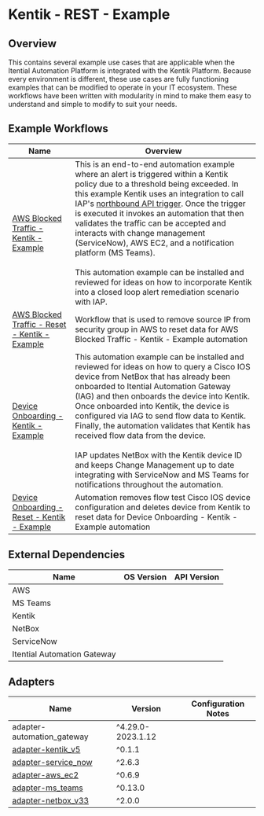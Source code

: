 # Kentik - REST - Example

## Overview

This contains several example use cases that are applicable when the Itential Automation Platform is integrated with the Kentik Platform. Because every environment is different, these use cases are fully functioning examples that can be modified to operate in your IT ecosystem. These workflows have been written with modularity in mind to make them easy to understand and simple to modify to suit your needs.


## Example Workflows


<table>
  <thead>
    <tr>
      <th>Name</th>
      <th>Overview</th>
    </tr>
  </thead>
  <tbody>
    <tr>
      <td><a href='https://gitlab.com/itentialopensource/pre-built-automations/kentik-rest-example/-/blob/patch/PBLT-1523-23.2/documentation/AWS Blocked Traffic - Kentik - Example.md' target='_blank'>AWS Blocked Traffic - Kentik - Example</a></td>
      <td>This is an end-to-end automation example where an alert is triggered within a Kentik policy due to a threshold being exceeded. In this example Kentik uses an integration to call IAP's <a href='https://docs.itential.com/docs/triggers-2023-1#api-endpoint-triggers' target='_blank'>northbound API trigger</a>. Once the trigger is executed it invokes an automation that then validates the traffic can be accepted and interacts with change management (ServiceNow), AWS EC2, and a notification platform (MS Teams).</br></br>This automation example can be installed and reviewed for ideas on how to incorporate Kentik into a closed loop alert remediation scenario with IAP.</td>
    </tr>    <tr>
      <td><a href='https://gitlab.com/itentialopensource/pre-built-automations/kentik-rest-example/-/blob/patch/PBLT-1523-23.2/documentation/AWS Blocked Traffic - Reset - Kentik - Example.md' target='_blank'>AWS Blocked Traffic - Reset - Kentik - Example</a></td>
      <td>Workflow that is used to remove source IP from security group in AWS to reset data for AWS Blocked Traffic - Kentik - Example automation</td>
    </tr>    <tr>
      <td><a href='https://gitlab.com/itentialopensource/pre-built-automations/kentik-rest-example/-/blob/patch/PBLT-1523-23.2/documentation/Device Onboarding - Kentik - Example.md' target='_blank'>Device Onboarding - Kentik - Example</a></td>
      <td>This automation example can be installed and reviewed for ideas on how to query a Cisco IOS device from NetBox that has already been onboarded to Itential Automation Gateway (IAG) and then onboards the device into Kentik. Once onboarded into Kentik, the device is configured via IAG to send flow data to Kentik. Finally, the automation validates that Kentik has received flow data from the device.</br></br>IAP updates NetBox with the Kentik device ID and keeps Change Management up to date integrating with ServiceNow and MS Teams for notifications throughout the automation.</td>
    </tr>    <tr>
      <td><a href='https://gitlab.com/itentialopensource/pre-built-automations/kentik-rest-example/-/blob/patch/PBLT-1523-23.2/documentation/Device Onboarding - Reset - Kentik - Example.md' target='_blank'>Device Onboarding - Reset - Kentik - Example</a></td>
      <td>Automation removes flow test Cisco IOS device configuration and deletes device from Kentik to reset data for Device Onboarding - Kentik - Example automation</td>
    </tr>
  </tbody>
</table>


## External Dependencies

<table>
  <thead>
    <tr>
      <th>Name</th>
      <th>OS Version</th>
      <th>API Version</th>
    </tr>
  </thead>
  <tbody>
    <tr>
      <td>AWS</td>
      <td></td>
      <td></td>
    </tr>    <tr>
      <td>MS Teams</td>
      <td></td>
      <td></td>
    </tr>    <tr>
      <td>Kentik</td>
      <td></td>
      <td></td>
    </tr>    <tr>
      <td>NetBox</td>
      <td></td>
      <td></td>
    </tr>    <tr>
      <td>ServiceNow</td>
      <td></td>
      <td></td>
    </tr>    <tr>
      <td>Itential Automation Gateway</td>
      <td></td>
      <td></td>
    </tr>
  </tbody>
</table>

## Adapters

<table>
  <thead>
    <tr>
      <th>Name</th>
      <th>Version</th>
      <th>Configuration Notes</th>
    </tr>
  </thead>
  <tbody>
    <tr>
      <td>adapter-automation_gateway</td>
      <td>^4.29.0-2023.1.12</td>
      <td></td>
    </tr>    <tr>
      <td><a href="https://gitlab.com/itentialopensource/adapters/observability/adapter-kentik_v5">adapter-kentik_v5</a></td>
      <td>^0.1.1</td>
      <td></td>
    </tr>    <tr>
      <td><a href="https://gitlab.com/itentialopensource/adapters/itsm-testing/adapter-servicenow">adapter-service_now</a></td>
      <td>^2.6.3</td>
      <td></td>
    </tr>    <tr>
      <td><a href="https://gitlab.com/itentialopensource/adapters/cloud/adapter-aws_ec2">adapter-aws_ec2</a></td>
      <td>^0.6.9</td>
      <td></td>
    </tr>    <tr>
      <td><a href="https://gitlab.com/itentialopensource/adapters/notification-messaging/adapter-msteams">adapter-ms_teams</a></td>
      <td>^0.13.0</td>
      <td></td>
    </tr>    <tr>
      <td><a href="https://gitlab.com/itentialopensource/adapters/inventory/adapter-netbox_v33">adapter-netbox_v33</a></td>
      <td>^2.0.0</td>
      <td></td>
    </tr>
  </tbody>
</table>